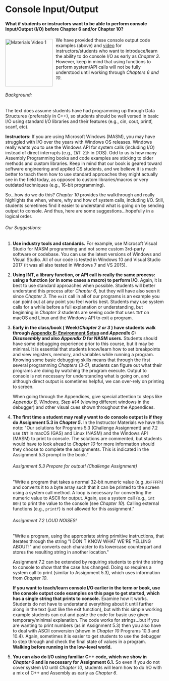 # Console Input/Output

#### What if students or instructors want to be able to perform console Input/Output (I/O) before Chapter 6 and/or Chapter 10?

[<img src = "https://lowlevelcoder.com/wp-content/uploads/2022/08/Materials_Video1_thumb.png" align="left" alt = "Materials Video 1" width="150" border="0" hspace="0" vspace="5" style="margin-right:10px">](https://lowlevelcoder.com/materials-videos)

We have provided these console output code examples (above) and [video](https://lowlevelcoder.com/materials-videos) for instructors/students who want to introduce/learn the ability to do console I/O as early as *Chapter 3*. However, keep in mind that using functions to perform system/API calls will not be fully understood until working through *Chapters 6 and 10*.
<br><br>

###### Background:

The text does assume students have had programming up through Data Structures (preferably in C++), so students should be well versed in basic I/O using standard I/O libraries and their features (e.g., cin, cout, printf, scanf, etc).

<b>Instructors:</b> If you are using Microsoft Windows (MASM), you may have struggled with I/O over the years with Windows OS releases. Windows really wants you to use the Windows API for system calls (including I/O) instead of direct interrupts (e.g., `INT 21h` in DOS). Odd to us is how many Assembly Programming books and code examples are sticking to older methods and custom libraries. Keep in mind that our book is geared toward software engineering and applied CS students, and we believe it is much better to teach them how to use standard approaches they might actually see in the field today, as opposed to custom libraries/macros or very outdated techniques (e.g., 16-bit programming).

So…how do we do this? *Chapter 10* provides the walkthrough and really highlights the when, where, why and how of system calls, including I/O. Still, students sometimes find it easier to understand what is going on by sending output to console. And thus, here are some suggestions…hopefully in a logical order.

###### Our Suggestions:

1. <b>Use industry tools and standards.</b> For example, use Microsoft Visual Studio for MASM programming and not some custom 3rd-party software or codebase. You can use the latest versions of Windows and Visual Studio. All of our code is tested in Windows 10 and Visual Studio 2017 (it was all also tested in Windows 7 and VS 2015).

2. <b>Using INT, a library function, or API call is really the same process: using a function (or in some cases a macro) to perform I/O.</b> Again, it is best to use standard approaches when possible. Students will better understand this process after *Chapter 6*, but they will have also seen it since *Chapter 3*. The `exit` call in all of our programs is an example you can point out at any point you feel works best. Students may use system calls for a while before a full explanation or understanding, but beginning in *Chapter 3* students are seeing code that uses `INT` on macOS and Linux and the Windows API to exit a program.

3. <b>Early in the class/book ( Week/*Chapter 2 or 3* ) have students walk through [Appendix B: Environment Setup](https://github.com/brianrhall/Assembly/blob/master/content/Assembly_App_B_GitHub.pdf) and *Appendix C: Disassembly* and also *Appendix D* for NASM users.</b> Students should have some debugging experience prior to this course, but it may be minimal. It is essential that students know/learn how to set breakpoints and view registers, memory, and variables while running a program. Knowing some basic debugging skills means that through the first several programming *Chapters (3-5)*, students can figure out what their programs are doing by watching the program execute. Output to console is not necessary for understanding what is going on, and although direct output is sometimes helpful, we can over-rely on printing to screen.

	When going through the Appendices, give special attention to steps like *Appendix B, Windows, Step #14* (viewing different windows in the debugger) and other visual cues shown throughout the Appendices. 

4. <b>The first time a student may really want to do console output is if they do Assignment 5.3 in *Chapter 5*.</b> In the Instructor Materials we have this note: "Our solutions for Programs 5.3 (Challenge Assignment) and 7.2 use `INT` in macOS (GAS) and Linux (NASM) and the Windows API (MASM) to print to console. The solutions are commented, but students would have to look ahead to *Chapter 10* for more information should they choose to complete the assignments. This is indicated in the Assignment 5.3 prompt in the book."

	###### Assignment 5.3 Prepare for output! (Challenge Assignment)
	"Write a program that takes a normal 32-bit numeric value (e.g.,`0xFFFFh`) and converts it to a byte array such that it can be printed to the screen using a system call method. A loop is necessary for converting the numeric value to ASCII for output. Again, use a system call (e.g., `int 80h`) to print the value to the console (see *Chapter 10*). Calling external functions (e.g., `printf`) is not allowed for this assignment."

	###### Assignment 7.2 LOUD NOISES!
	"Write a program, using the appropriate string primitive instructions, that iterates through the string "I DON'T KNOW WHAT WE'RE YELLING ABOUT!" and converts each character to its lowercase counterpart and stores the resulting string in another location."

	Assignment 7.2 can be extended by requiring students to print the string to console to show that the case has changed. Doing so requires a system call to print (similar to Assignment 5.3), which uses information from *Chapter 10*.

	<b>If you want to teach/learn console I/O earlier in the term or book, use the console output code examples on this page to get started, which has a single string that prints to console.</b> Examine how it works. Students do not have to understand everything about it until further along in the text (just like the exit function), but with this simple working example students can cut and paste the code for basic use given temporary/minimal explanation. The code works for strings…but if you are wanting to print numbers (as in Assignment 5.3) then you also have to deal with ASCII conversion (shown in *Chapter 10* Programs 10.3 and 10.4). Again, sometimes it is easier to get students to use the debugger to step through and check the final state of values in a program. <b>Walking before running in the low-level world.</b>

5. <b>You can also do I/O using familiar C++ code, which we show in *Chapter 6* and is necessary for Assignment 6.1.</b> So even if you do not cover system I/O until *Chapter 10*, students will learn how to do I/O with a mix of C++ and Assembly as early as *Chapter 6*.


